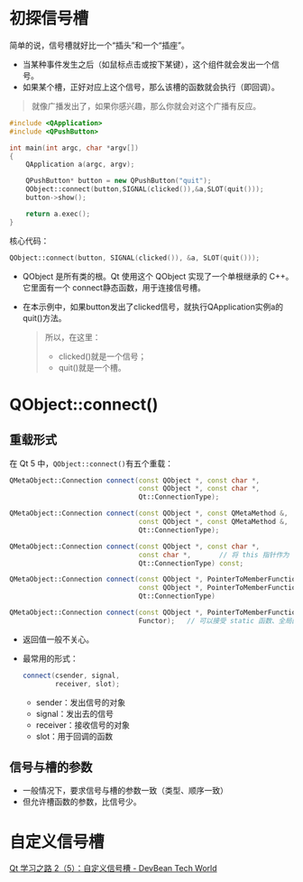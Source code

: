 # 初探信号槽

简单的说，信号槽就好比一个“插头”和一个“插座”。

- 当某种事件发生之后（如鼠标点击或按下某键），这个组件就会发出一个信号。
- 如果某个槽，正好对应上这个信号，那么该槽的函数就会执行（即回调）。

>就像广播发出了，如果你感兴趣，那么你就会对这个广播有反应。



```C++
#include <QApplication>
#include <QPushButton>

int main(int argc, char *argv[])
{
    QApplication a(argc, argv);

    QPushButton* button = new QPushButton("quit");
    QObject::connect(button,SIGNAL(clicked()),&a,SLOT(quit()));
    button->show();

    return a.exec();
}
```



核心代码：

```C++
QObject::connect(button, SIGNAL(clicked()), &a, SLOT(quit()));
```

- QObject 是所有类的根。Qt 使用这个 QObject 实现了一个单根继承的 C++。它里面有一个 connect静态函数，用于连接信号槽。

- 在本示例中，如果button发出了clicked信号，就执行QApplication实例a的quit()方法。

  > 所以，在这里：
  >
  > - clicked()就是一个信号；
  > - quit()就是一个槽。



# QObject::connect()

## 重载形式

在 Qt 5 中，`QObject::connect()`有五个重载：

```C++
QMetaObject::Connection connect(const QObject *, const char *,
                                const QObject *, const char *,
                                Qt::ConnectionType);

QMetaObject::Connection connect(const QObject *, const QMetaMethod &,
                                const QObject *, const QMetaMethod &,
                                Qt::ConnectionType);

QMetaObject::Connection connect(const QObject *, const char *,
                                const char *,		// 将 this 指针作为 receiver
                                Qt::ConnectionType) const;

QMetaObject::Connection connect(const QObject *, PointerToMemberFunction,
                                const QObject *, PointerToMemberFunction,
                                Qt::ConnectionType)

QMetaObject::Connection connect(const QObject *, PointerToMemberFunction,
                                Functor);	// 可以接受 static 函数、全局函数以及 Lambda 表达式
```

- 返回值一般不关心。

- 最常用的形式：

  ```C++
  connect(csender, signal,
          receiver, slot);
  ```

  - sender：发出信号的对象
  - signal：发出去的信号
  - receiver：接收信号的对象
  - slot：用于回调的函数



## 信号与槽的参数

- 一般情况下，要求信号与槽的参数一致（类型、顺序一致）
- 但允许槽函数的参数，比信号少。



# 自定义信号槽

[Qt 学习之路 2（5）：自定义信号槽 - DevBean Tech World](https://www.devbean.net/2012/08/qt-study-road-2-custom-signal-slot/)
